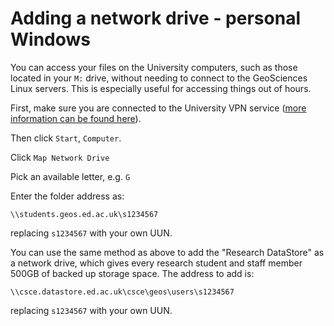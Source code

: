 # Adding a network drive - personal Windows

You can access your files on the University computers, such as those located in your `M:` drive, without needing to connect to the GeoSciences Linux servers. This is especially useful for accessing things out of hours.

First, make sure you are connected to the University VPN service \([more information can be found here](http://www.ed.ac.uk/information-services/computing/desktop-personal/vpn)\).

Then click `Start`, `Computer`.

Click `Map Network Drive`

Pick an available letter, e.g. `G`

Enter the folder address as:

```text
\\students.geos.ed.ac.uk\s1234567
```

replacing `s1234567` with your own UUN.

You can use the same method as above to add the "Research DataStore" as a network drive, which gives every research student and staff member 500GB of backed up storage space. The address to add is:

```text
\\csce.datastore.ed.ac.uk\csce\geos\users\s1234567
```

replacing `s1234567` with your own UUN.

